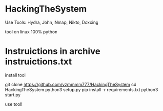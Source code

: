 # HackingTheSystem
Use Tools: Hydra, John, Nmap, Nikto, Doxxing

tool on linux
100% python

# Instruictions in archive instruictions.txt

install tool

git clone https://github.com/vzmmmm777/HackingTheSystem
cd HackingTheSystem
python3 setup.py
pip install -r requirements.txt
python3 start.py

use tool!

